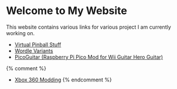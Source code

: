 # Welcome to My Website

This website contains various links for various project I am currently working on.

* [Virtual Pinball Stuff](vpinball)
* [Wordle Variants](wordle-variants)
* [PicoGuitar (Raspberry Pi Pico Mod for Wii Guitar Hero Guitar)](https://github.com/4ntsu/PicoGuitar)

{% comment %}
* [Xbox 360 Modding](xbox360Modding)
{% endcomment %}
